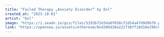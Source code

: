 ```yaml
---
title: "Failed Therapy „Anxiety Disorder“ by Dxl"
created_at: "2023-18-01"
artist: "Dxl"
image: "https://i.seadn.io/gcs/files/5293b72e5da0f658cf2d54a47d9d9b70.png?auto=format&w=1000"
link: "https://opensea.io/assets/ethereum/0xd308d38a221f38ff18d18e290c0cdd63b6b809fd/8"
---
```

